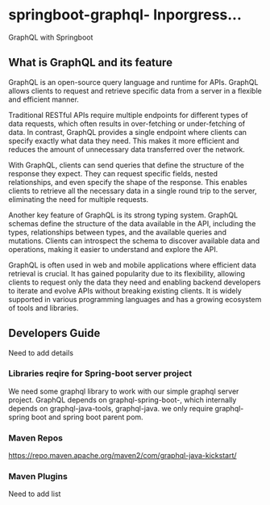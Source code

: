 # springboot-graphql- Inporgress...
GraphQL with Springboot
## What is GraphQL and its feature
GraphQL is an open-source query language and runtime for APIs. GraphQL allows clients to request and retrieve specific data from a server in a flexible and efficient manner.

Traditional RESTful APIs require multiple endpoints for different types of data requests, which often results in over-fetching or under-fetching of data. In contrast, 
GraphQL provides a single endpoint where clients can specify exactly what data they need. This makes it more efficient and reduces the amount of unnecessary data 
transferred over the network.

With GraphQL, clients can send queries that define the structure of the response they expect. They can request specific fields, nested relationships, and even specify 
the shape of the response. This enables clients to retrieve all the necessary data in a single round trip to the server, eliminating the need for multiple requests.

Another key feature of GraphQL is its strong typing system. GraphQL schemas define the structure of the data available in the API, including the types, relationships 
between types, and the available queries and mutations. Clients can introspect the schema to discover available data and operations, making it easier to understand 
and explore the API.

GraphQL is often used in web and mobile applications where efficient data retrieval is crucial. It has gained popularity due to its flexibility, allowing clients to 
request only the data they need and enabling backend developers to iterate and evolve APIs without breaking existing clients. It is widely supported in various programming 
languages and has a growing ecosystem of tools and libraries.

## Developers Guide
Need to add details
### Libraries reqire for Spring-boot server project
We need some graphql library to work with our simple graphql server project. GraphQL depends on graphql-spring-boot-, which internally depends on graphql-java-tools, graphql-java. 
we only require graphql-spring boot and spring boot parent pom.
### Maven Repos
https://repo.maven.apache.org/maven2/com/graphql-java-kickstart/
### Maven Plugins
Need to add list    